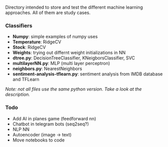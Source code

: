 Directory intended to store and test the different machine learning approaches. All of them are study cases.

### Classifiers
- __Numpy__: simple examples of numpy uses
- __Temperature__: RidgeCV
- __Stock__: RidgeCV
- __Weights__: trying out differnt weight initializations in NN
- __dtree.py__: DecisionTreeClassifier, KNeigborsClassifier, SVC
- __multilayerNN.py__: MLP (multi layer perceptron)
- __neighbors.py__: NearestNeighbors
- __sentiment-analysis-tflearn.py__: sentiment analysis from IMDB database and TFLearn

_Note: not all files use the same python version. Take a look at the description._

### Todo
- Add AI in planes game (feedforward nn)
- Chatbot in telegram bots (seq2seq?)
- NLP NN
- Autoencoder (image -> text)
- Move notebooks to code
